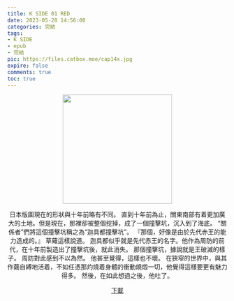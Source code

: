 ```yaml
---
title: K SIDE 01 RED
date: 2023-05-28 14:56:00
categories: 完結
tags:
- K SIDE
- epub
- 完結
pic: https://files.catbox.moe/cap14x.jpg
expire: false
comments: true
toc: true
---
```


<div style="text-align:center" class="kratos-post-content">

<img width="250px" src="https://files.catbox.moe/cap14x.jpg">

<p>
日本版圖現在的形狀與十年前略有不同。 直到十年前為止，關東南部有着更加廣大的土地。但是現在，那裡卻被整個挖掉，成了一個撞擊坑，沉入到了海底。 “關係者”們將這個撞擊坑稱之為“迦具都撞擊坑”。 『那個，好像是由於先代赤王的能力造成的。』 草薙這樣說道。 迦具都似乎就是先代赤王的名字。他作為周防的前代，在十年前製造出了撞擊坑後，就此消失。 那個撞擊坑，據說就是王破滅的樣子。 周防對此感到不以為然。 他甚至覺得，這樣也不壞。 在狹窄的世界中，與其作繭自縛地活着，不如任憑那灼燒着身體的衝動燒燬一切，他覺得這樣要更有魅力得多。 然後，在如此想過之後，他吐了。
</p>

<p>
<a href="https://epubdatabase.azurewebsites.net/EBOOKS/EPUB/完結/K SIDE/K SIDE 01 RED.epub?download=1">下載</a>
</p>

</div>